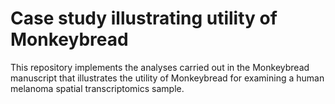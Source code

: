 # Case study illustrating utility of Monkeybread

This repository implements the analyses carried out in the Monkeybread manuscript
that illustrates the utility of Monkeybread for examining a human melanoma spatial
transcriptomics sample.
